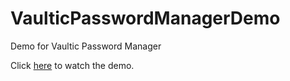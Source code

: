 # VaulticPasswordManagerDemo
Demo for Vaultic Password Manager

Click [here](https://drive.google.com/file/d/1ICZE-l6OVLq99_Y97TfR0fPQtDiKSdyi/view?usp=sharing) to watch the demo.
